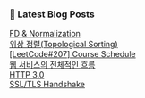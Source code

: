 

### 📕 Latest Blog Posts   

<a href ="https://gilbert9172.tistory.com/52"> FD &amp; Normalization </a> <br><a href ="https://gilbert9172.tistory.com/51"> 위상 정렬(Topological Sorting) </a> <br><a href ="https://gilbert9172.tistory.com/50"> [LeetCode#207] Course Schedule </a> <br><a href ="https://gilbert9172.tistory.com/49"> 웹 서비스의 전체적인 흐름 </a> <br><a href ="https://gilbert9172.tistory.com/48"> HTTP 3.0 </a> <br><a href ="https://gilbert9172.tistory.com/47"> SSL/TLS Handshake </a> <br>